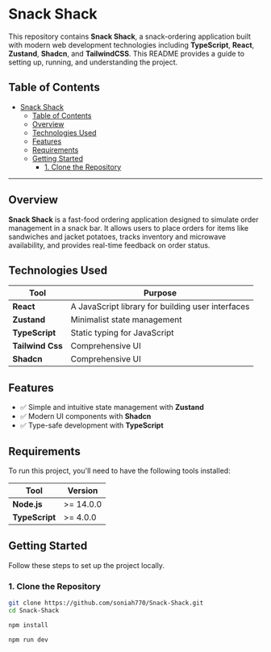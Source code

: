 # Snack Shack

This repository contains **Snack Shack**, a snack-ordering application built with modern web development technologies including **TypeScript**, **React**, **Zustand**, **Shadcn**, and **TailwindCSS**. This README provides a guide to setting up, running, and understanding the project.

## Table of Contents

- [Snack Shack](#snack-shack)
  - [Table of Contents](#table-of-contents)
  - [Overview](#overview)
  - [Technologies Used](#technologies-used)
  - [Features](#features)
  - [Requirements](#requirements)
  - [Getting Started](#getting-started)
    - [1. Clone the Repository](#1-clone-the-repository)

---

## Overview

**Snack Shack** is a fast-food ordering application designed to simulate order management in a snack bar. It allows users to place orders for items like sandwiches and jacket potatoes, tracks inventory and microwave availability, and provides real-time feedback on order status.

## Technologies Used

| Tool           | Purpose                                      |
| -------------- | -------------------------------------------- |
| **React**      | A JavaScript library for building user interfaces |
| **Zustand**    | Minimalist state management                  |
| **TypeScript** | Static typing for JavaScript                 |
| **Tailwind Css**     | Comprehensive UI 
| **Shadcn**     | Comprehensive UI 


## Features

- ✅ Simple and intuitive state management with **Zustand**
- ✅ Modern UI components with **Shadcn**
- ✅ Type-safe development with **TypeScript**
  
  
## Requirements

To run this project, you'll need to have the following tools installed:

| Tool         | Version   |
| ------------ | --------- |
| **Node.js**  | >= 14.0.0 |
| **TypeScript** | >= 4.0.0 |

## Getting Started

Follow these steps to set up the project locally.


### 1. Clone the Repository

```bash
git clone https://github.com/soniah770/Snack-Shack.git
cd Snack-Shack

npm install

npm run dev
